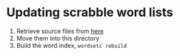 # Updating scrabble word lists

1. Retrieve source files from [here](https://github.com/scrabblewords/scrabblewords/tree/main/words/North-American)
2. Move them into this directory
3. Build the word index, `wordsetc rebuild`
